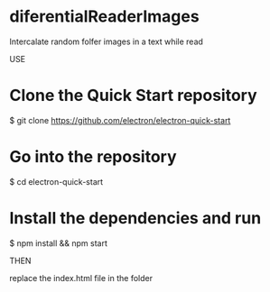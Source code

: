 # diferentialReaderImages
Intercalate random folfer images in a text while read

USE

# Clone the Quick Start repository
$ git clone https://github.com/electron/electron-quick-start

# Go into the repository
$ cd electron-quick-start

# Install the dependencies and run
$ npm install && npm start

THEN

replace the index.html file in the folder
